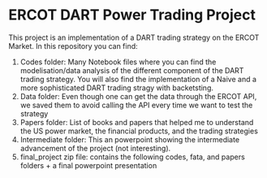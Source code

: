 # ERCOT DART Power Trading Project

This project is an implementation of a DART trading strategy on the ERCOT Market. In this repository you can find:

1. Codes folder: Many Notebook files where you can find the modelisation/data analysis of the different component of the DART trading strategy. You will also find the implementation of a Naive and a more sophisticated DART trading stragy with backetsting.
2. Data folder: Even though one can get the data through the ERCOT API, we saved them to avoid calling the API every time we want to test the strategy
3. Papers folder: List of books and papers that helped me to understand the US power market, the financial products, and the trading strategies
4. Intermediate folder: This an powerpoint showing the intermediate advancement of the project (not interesting).
5. final_project zip file: contains the following codes, fata, and papers folders + a final powerpoint presentation
